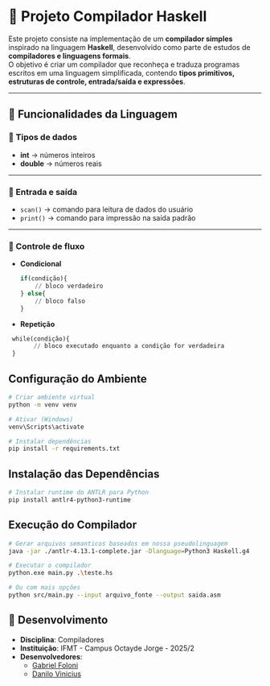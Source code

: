 # 🚀 Projeto Compilador Haskell

Este projeto consiste na implementação de um **compilador simples** inspirado na linguagem **Haskell**, desenvolvido como parte de estudos de **compiladores e linguagens formais**.  
O objetivo é criar um compilador que reconheça e traduza programas escritos em uma linguagem simplificada, contendo **tipos primitivos, estruturas de controle, entrada/saída e expressões**.

---

## 📌 Funcionalidades da Linguagem

### 🔹 Tipos de dados
- **int** → números inteiros  
- **double** → números reais 

---

### 🔹 Entrada e saída
- `scan()` → comando para leitura de dados do usuário  
- `print()` → comando para impressão na saída padrão  

---

### 🔹 Controle de fluxo
- **Condicional**  
  ```haskell
  if(condição){
      // bloco verdadeiro
  } else{
      // bloco falso
  }
- **Repetição**
```haskell
 while(condição){
       // bloco executado enquanto a condição for verdadeira
 }
```
## Configuração do Ambiente
```bash
# Criar ambiente virtual
python -m venv venv

# Ativar (Windows)
venv\Scripts\activate

# Instalar dependências
pip install -r requirements.txt
```
## Instalação das Dependências
```bash
# Instalar runtime do ANTLR para Python
pip install antlr4-python3-runtime

```
## Execução do Compilador
```bash
# Gerar arquivos semanticos baseados em nossa pseudolinguagem
java -jar ./antlr-4.13.1-complete.jar -Dlanguage=Python3 Haskell.g4

# Executar o compilador
python.exe main.py .\teste.hs

# Ou com mais opções
python src/main.py --input arquivo_fonte --output saida.asm
```
## 👥 Desenvolvimento

- **Disciplina**: Compiladores
- **Instituição**: IFMT - Campus Octayde Jorge - 2025/2
- **Desenvolvedores**:
  - [Gabriel Foloni](https://github.com/Fologne)
  - [Danilo Vinicius](https://github.com/danilovinicius51)
